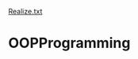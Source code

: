 [Realize.txt](https://github.com/AndriiRudakov/OOPProgramming/files/7119691/Realize.txt)
# OOPProgramming
